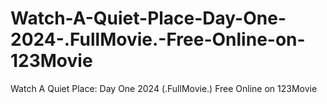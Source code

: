 # Watch-A-Quiet-Place-Day-One-2024-.FullMovie.-Free-Online-on-123Movie
Watch  A Quiet Place: Day One 2024 (.FullMovie.) Free Online on 123Movie
